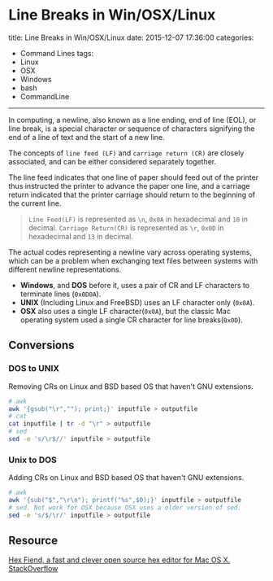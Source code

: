 # Line Breaks in Win/OSX/Linux
title:  Line Breaks in Win/OSX/Linux
date: 2015-12-07 17:36:00
categories:
- Command Lines
tags:
- Linux
- OSX
- Windows
- bash
- CommandLine

----------


In computing, a newline, also known as a line ending, end of line (EOL), or line break, is a special character or sequence of characters signifying the end of a line of text and the start of a new line. 

<!-- more -->

The concepts of `line feed (LF)` and `carriage return (CR)` are closely associated, and can be either considered separately together. 

The line feed indicates that one line of paper should feed out of the printer thus instructed the printer to advance the paper one line, and a carriage return indicated that the printer carriage should return to the beginning of the current line.

> `Line Feed(LF)` is represented as  `\n`, `0x0A` in hexadecimal and `10` in decimal.
> `Carriage Return(CR)` is represented as  `\r`, `0x0D` in hexadecimal and `13` in decimal.

The actual codes representing a newline vary across operating systems, which can be a problem when exchanging text files between systems with different newline representations.
- **Windows**, and **DOS** before it, uses a pair of CR and LF characters to terminate lines (`0x0D0A`).
- **UNIX** (Including Linux and FreeBSD) uses an LF character only (`0x0A`).
- **OSX** also uses a single LF character(`0x0A`), but the classic Mac operating system used a single CR character for line breaks(`0x0D`).

## Conversions

### DOS to UNIX  
Removing CRs on Linux and BSD based OS that haven't GNU extensions.
``` bash
# awk
awk '{gsub("\r",""); print;}' inputfile > outputfile
# cat
cat inputfile | tr -d "\r" > outputfile
# sed
sed -e 's/\r$//' inputfile > outputfile
```

### Unix to DOS
Adding CRs on Linux and BSD based OS that haven't GNU extensions.
``` bash
# awk
awk '{sub("$","\r\n"); printf("%s",$0);}' inputfile > outputfile
# sed. Not work for OSX because OSX uses a older version of sed.
sed -e 's/$/\r/' inputfile > outputfile 
```

## Resource
[Hex Fiend, a fast and clever open source hex editor for Mac OS X.](http://ridiculousfish.com/hexfiend/)
[StackOverflow](http://stackoverflow.com/questions/6373888/converting-newline-formatting-from-mac-to-windows)
